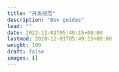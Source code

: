 ```yaml
---
title: "开发规范"
description: "Dev guides"
lead: ""
date: 2022-12-01T05:49:15+08:00
lastmod: 2020-12-01T05:49:15+08:00
weight: 100
draft: false
images: []
---
```



